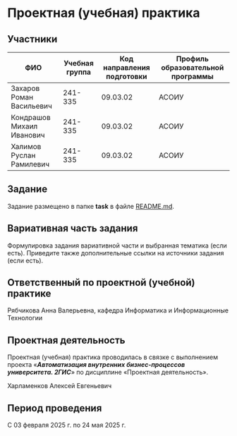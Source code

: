 # Проектная (учебная) практика

## Участники

| ФИО | Учебная группа | Код направления подготовки | Профиль образовательной программы |
|-|-|-|-|
| Захаров Роман Васильевич |241-335|09.03.02|АСОИУ|
| Кондрашов Михаил Иванович |241-335|09.03.02|АСОИУ|
| Халимов Руслан Рамилевич |241-335|09.03.02|АСОИУ|

## Задание

Задание размещено в папке **task** в файле [README.md](task/README.md).

## Вариативная часть задания

Формулировка задания вариативной части и выбранная тематика (если есть). Приведите также дополнительные ссылки на источники задания (если есть).

## Ответственный по проектной (учебной) практике

Рябчикова Анна Валерьевна, кафедра Информатика и Информационные Технологии

## Проектная деятельность

Проектная (учебная) практика проводилась в связке с выполнением проекта «***Автоматизация внутренних
бизнес-процессов университета. 2ГИС***» по дисциплине «Проектная деятельность».

Харламенков Алексей Евгеньевич

## Период проведения

С 03 февраля 2025 г. по 24 мая 2025 г.

